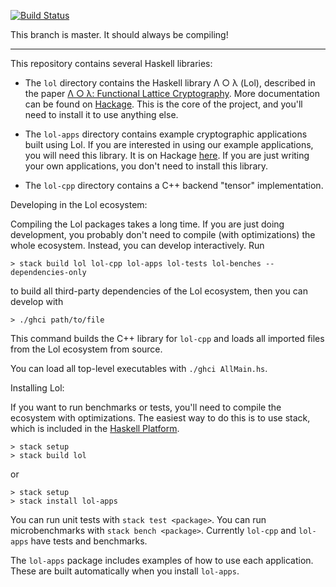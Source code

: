 
[![Build Status](https://travis-ci.org/cpeikert/Lol.svg?branch=master)](https://travis-ci.org/cpeikert/Lol)

This branch is master. It should always be compiling!

--------------------------------------------------------------------------------

This repository contains several Haskell libraries:

  * The `lol` directory contains the Haskell library Λ ○ λ (Lol),
    described in the paper
    [Λ ○ λ: Functional Lattice Cryptography](https://eprint.iacr.org/2015/1134). More
    documentation can be found on
    [Hackage](https://hackage.haskell.org/package/lol). This is the
    core of the project, and you'll need to install it to use anything
    else.

  * The `lol-apps` directory contains example cryptographic applications
    built using Lol. If you are interested in using our example
    applications, you will need this library. It is on Hackage
    [here](https://hackage.haskell.org/package/lol-apps). If you are
    just writing your own applications, you don't need to install this
    library.

  * The `lol-cpp` directory contains a C++ backend "tensor"
    implementation.

Developing in the Lol ecosystem:

Compiling the Lol packages takes a long time. If you are just doing
development, you probably don't need to compile (with optimizations)
the whole ecosystem. Instead, you can develop interactively. Run
```
> stack build lol lol-cpp lol-apps lol-tests lol-benches --dependencies-only
```
to build all third-party dependencies of the Lol ecosystem, then you can
develop with
```
> ./ghci path/to/file
``` 
This command builds the C++ library for `lol-cpp` and loads all
imported files from the Lol ecosystem from source.

You can load all top-level executables with `./ghci AllMain.hs`.

Installing Lol:

If you want to run benchmarks or tests, you'll need to compile the ecosystem
with optimizations. The easiest way to do this is to use stack, which is
included in the [Haskell Platform](https://www.haskell.org/platform/).
```
> stack setup
> stack build lol
```
or
```
> stack setup
> stack install lol-apps
```
You can run unit tests with `stack test <package>`. You can run
microbenchmarks with `stack bench <package>`. Currently `lol-cpp`
and `lol-apps` have tests and benchmarks.

The `lol-apps` package includes examples of how to use each
application. These are built automatically when you install
`lol-apps`.

